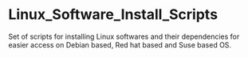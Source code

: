 # Linux_Software_Install_Scripts
Set of scripts for installing Linux softwares and their dependencies for easier access on Debian based, Red hat based and Suse based OS.
